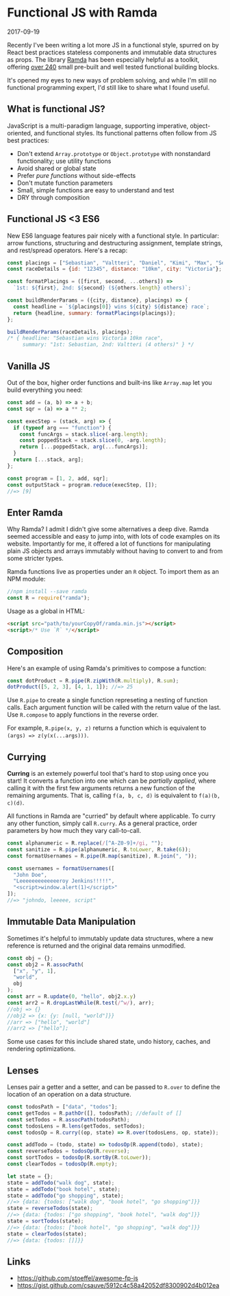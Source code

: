 # Functional JS with Ramda
<time>2017-09-19</time>

Recently I've been writing a lot more JS in a functional style, spurred on by React best practices stateless components and immutable data structures as props. The library [Ramda](http://ramdajs.com/) has been especially helpful as a toolkit, offering [over 240](http://ramdajs.com/docs/) small pre-built and well tested functional building blocks.

It's opened my eyes to new ways of problem solving, and while I'm still no functional programming expert, I'd still like to share what I found useful.

## What is functional JS?
JavaScript is a multi-paradigm language, supporting imperative, object-oriented, and functional styles. Its functional patterns often follow from JS best practices:

* Don't extend `Array.prototype` or `Object.prototype` with nonstandard functionality; use utility functions
* Avoid shared or global state
* Prefer _pure functions_ without side-effects
* Don't mutate function parameters
* Small, simple functions are easy to understand and test
* DRY through composition

## Functional JS <3 ES6
New ES6 language features pair nicely with a functional style. In particular: arrow functions, structuring and destructuring assignment, template strings, and rest/spread operators. Here's a recap:

```js
const placings = ["Sebastian", "Valtteri", "Daniel", "Kimi", "Max", "Sergio"];
const raceDetails = {id: "12345", distance: "10km", city: "Victoria"};

const formatPlacings = ([first, second, ...others]) =>
  `1st: ${first}, 2nd: ${second} (${others.length} others)`;

const buildRenderParams = ({city, distance}, placings) => {
  const headline = `${placings[0]} wins ${city} ${distance} race`;
  return {headline, summary: formatPlacings(placings)};
};

buildRenderParams(raceDetails, placings);
/* { headline: "Sebastian wins Victoria 10km race",
     summary: "1st: Sebastian, 2nd: Valtteri (4 others)" } */
```

## Vanilla JS
Out of the box, higher order functions and built-ins like `Array.map` let you build everything you need:

```js
const add = (a, b) => a + b;
const sqr = (a) => a ** 2;

const execStep = (stack, arg) => {
  if (typeof arg === "function") {
    const funcArgs = stack.slice(-arg.length);
    const poppedStack = stack.slice(0, -arg.length);
    return [...poppedStack, arg(...funcArgs)];
  }
  return [...stack, arg];
};

const program = [1, 2, add, sqr];
const outputStack = program.reduce(execStep, []);
//=> [9]
```

## Enter Ramda
Why Ramda? I admit I didn't give some alternatives a deep dive. Ramda seemed accessible and easy to jump into, with lots of code examples on its website. Importantly for me, it offered a lot of functions for manipulating plain JS objects and arrays immutably without having to convert to and from some stricter types.

Ramda functions live as properties under an `R` object. To import them as an NPM module:
```js
//npm install --save ramda
const R = require("ramda");
```

Usage as a global in HTML:
```html
<script src="path/to/yourCopyOf/ramda.min.js"></script>
<script>/* Use `R` */</script>
```

## Composition
Here's an example of using Ramda's primitives to compose a function:
```js
const dotProduct = R.pipe(R.zipWith(R.multiply), R.sum);
dotProduct([5, 2, 3], [4, 1, 1]); //=> 25
```

Use `R.pipe` to create a single function represeting a nesting of function calls. Each argument function will be called with the return value of the last. Use `R.compose` to apply functions in the reverse order.

For example, `R.pipe(x, y, z)` returns a function which is equivalent to `(args) => z(y(x(...args)))`.


## Currying
**Curring** is an extemely powerful tool that's hard to stop using once you start! It converts a function into one which can be _partially applied_, where calling it with the first few arguments returns a new function of the remaining arguments. That is, calling `f(a, b, c, d)` is equivalent to `f(a)(b, c)(d)`.

All functions in Ramda are "curried" by default where applicable. To curry any other function, simply call `R.curry`. As a general practice, order parameters by how much they vary call-to-call.

```js
const alphanumeric = R.replace(/[^A-Z0-9]+/gi, "");
const sanitize = R.pipe(alphanumeric, R.toLower, R.take(6));
const formatUsernames = R.pipe(R.map(sanitize), R.join(", "));

const usernames = formatUsernames([
  "John Doe",
  "Leeeeeeeeeeeeeroy Jenkins!!!!!",
  "<script>window.alert(1)</script>"
]);
//=> "johndo, leeeee, script"
```

## Immutable Data Manipulation
Sometimes it's helpful to immutably update data structures, where a new reference is returned and the original data remains unmodified.

```js
const obj = {};
const obj2 = R.assocPath(
  ["x", "y", 1],
  "world",
  obj
);
const arr = R.update(0, "hello", obj2.x.y)
const arr2 = R.dropLastWhile(R.test(/^w/), arr);
//obj => {}
//obj2 => {x: {y: [null, "world"]}}
//arr => ["hello", "world"]
//arr2 => ["hello"];
```

Some use cases for this include shared state, undo history, caches, and rendering optimizations.

## Lenses
Lenses pair a getter and a setter, and can be passed to `R.over` to define the location of an operation on a data structure.

```js
const todosPath = ["data", "todos"];
const getTodos = R.pathOr([], todosPath); //default of []
const setTodos = R.assocPath(todosPath);
const todosLens = R.lens(getTodos, setTodos);
const todosOp = R.curry((op, state) => R.over(todosLens, op, state));

const addTodo = (todo, state) => todosOp(R.append(todo), state);
const reverseTodos = todosOp(R.reverse);
const sortTodos = todosOp(R.sortBy(R.toLower));
const clearTodos = todosOp(R.empty);

let state = {};
state = addTodo("walk dog", state);
state = addTodo("book hotel", state);
state = addTodo("go shopping", state);
//=> {data: {todos: ["walk dog", "book hotel", "go shopping"]}}
state = reverseTodos(state);
//=> {data: {todos: ["go shopping", "book hotel", "walk dog"]}}
state = sortTodos(state);
//=> {data: {todos: ["book hotel", "go shopping", "walk dog"]}}
state = clearTodos(state);
//=> {data: {todos: []]}}
```

## Links
* https://github.com/stoeffel/awesome-fp-js
* https://gist.github.com/csauve/5912c4c58a42052df8300902d4b012ea
